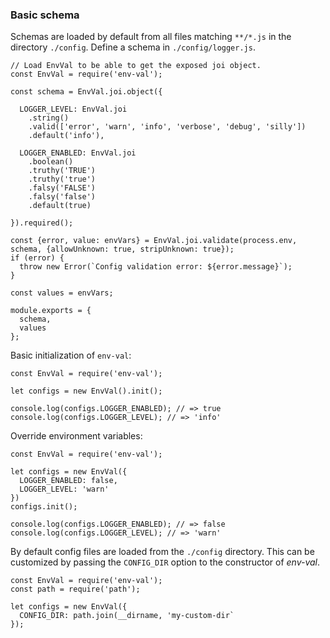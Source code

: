 
### Basic schema

Schemas are loaded by default from all files matching `**/*.js` in the directory `./config`.
Define a schema in `./config/logger.js`.

```
// Load EnvVal to be able to get the exposed joi object.
const EnvVal = require('env-val');

const schema = EnvVal.joi.object({

  LOGGER_LEVEL: EnvVal.joi
    .string()
    .valid(['error', 'warn', 'info', 'verbose', 'debug', 'silly'])
    .default('info'),

  LOGGER_ENABLED: EnvVal.joi
    .boolean()
    .truthy('TRUE')
    .truthy('true')
    .falsy('FALSE')
    .falsy('false')
    .default(true)

}).required();

const {error, value: envVars} = EnvVal.joi.validate(process.env, schema, {allowUnknown: true, stripUnknown: true});
if (error) {
  throw new Error(`Config validation error: ${error.message}`);
}

const values = envVars;

module.exports = {
  schema,
  values
};

```

Basic initialization of `env-val`:

```
const EnvVal = require('env-val');

let configs = new EnvVal().init();

console.log(configs.LOGGER_ENABLED); // => true
console.log(configs.LOGGER_LEVEL); // => 'info'

```

Override environment variables:

```
const EnvVal = require('env-val');

let configs = new EnvVal({
  LOGGER_ENABLED: false,
  LOGGER_LEVEL: 'warn'
})
configs.init();

console.log(configs.LOGGER_ENABLED); // => false
console.log(configs.LOGGER_LEVEL); // => 'warn'
```

By default config files are loaded from the `./config` directory.
This can be customized by passing the `CONFIG_DIR` option to the constructor of _env-val_.

```
const EnvVal = require('env-val');
const path = require('path');

let configs = new EnvVal({
  CONFIG_DIR: path.join(__dirname, 'my-custom-dir`
});

```